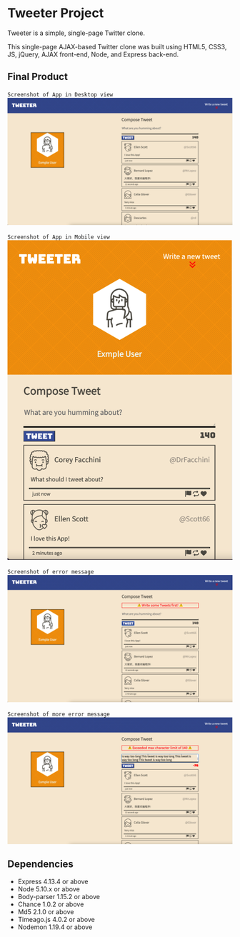 # Tweeter Project

Tweeter is a simple, single-page Twitter clone.

This single-page AJAX-based Twitter clone was built using HTML5, CSS3, JS, jQuery, AJAX front-end, Node, and Express back-end.

## Final Product

`Screenshot of App in Desktop view`
![""](https://github.com/Jackthz97/tweeter/blob/master/docs/Desktop-view.png)

`Screenshot of App in Mobile view`
![""](https://github.com/Jackthz97/tweeter/blob/master/docs/Mobile-view.png)

`Screenshot of error message`
![""](https://github.com/Jackthz97/tweeter/blob/master/docs/Error-display1.png)

`Screenshot of more error message`
![""](https://github.com/Jackthz97/tweeter/blob/master/docs/Error-display2.png)

## Dependencies

- Express 4.13.4 or above
- Node 5.10.x or above
- Body-parser 1.15.2 or above
- Chance 1.0.2 or above
- Md5 2.1.0 or above
- Timeago.js 4.0.2 or above
- Nodemon 1.19.4 or above
